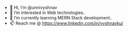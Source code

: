 - 👋 Hi, I’m @unnivyshnav
- 👀 I’m interested in Web technologies.. 
- 🌱 I’m currently learning MERN Stack development..
- 📫 Reach me @ https://www.linkedin.com/in/vyshnavku/

<!---
unnivyshnav/unnivyshnav is a ✨ special ✨ repository because its `README.md` (this file) appears on your GitHub profile.
You can click the Preview link to take a look at your changes.
--->
